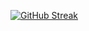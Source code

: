 
[![GitHub Streak](https://streak-stats.demolab.com/?user=kaylacampbell1)](https://git.io/streak-stats)
